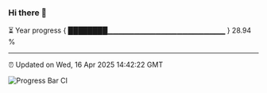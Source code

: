 ### Hi there 👋

⏳ Year progress { ████████▁▁▁▁▁▁▁▁▁▁▁▁▁▁▁▁▁▁▁▁▁▁ } 28.94 %

---

⏰ Updated on Wed, 16 Apr 2025 14:42:22 GMT

![Progress Bar CI](https://github.com/IshwaranRudhara/GIT-ACTION/workflows/Progress%20Bar%20CI/badge.svg)
